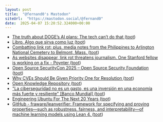 ```yaml
---
layout: post
title:  "@fernand0's Mastodon"
siteUrl:  "https://mastodon.social/@fernand0"
date:  2025-04-07 15:20:52.324000+00:00
---
```

*  [The truth about DOGE’s AI plans: The tech can’t do that ](https://www.washingtonpost.com/technology/2025/03/03/doge-ai-government-automation) ([toot](https://mastodon.social/@fernand0/114297356440181269))
*  [Libro. Algo que sirva como luz ](https://fotografiasenmovimiento.wordpress.com/2025/04/07/libro-algo-que-sirva-como-luz) ([toot](https://mastodon.social/@fernand0/114297349997793805))
*  [Combatting link rot; plus, media notes from the Philippines to Arlington National Cemetery to Belmont, Mass. ](https://dankennedy.net/2025/03/15/combatting-link-rot-plus-media-notes-from-the-philippines-to-arlington-national-cemetery-to-belmont-mass) ([toot](https://mastodon.social/@fernand0/114297167455876748))
*  [As websites disappear, link rot threatens journalism. One Stanford fellow is working on a fix - Poynter ](https://www.poynter.org/tech-tools/2025/how-to-preserve-save-websites-government-personal) ([toot](https://mastodon.social/@fernand0/114296892213604345))
*  [Open Source SecurityCon 2025 – Open Source Security Foundation ](https://openssf.org/event/open-source-securitycon-2025/?__hstc=60185074.30eaf71f1ca4b1cb8736743449761958.1716484629335.1742228554326.1742232212962.1) ([toot](https://mastodon.social/@fernand0/114296745190662097))
*  [Why CVEs Should Be Given Priority One for Resolution ](https://www.f5.com/company/blog/why-cves-should-be-given-priority-one-for-resolutio) ([toot](https://mastodon.social/@fernand0/114296514041117421))
*  [Open Knowledge Repository ](https://openknowledge.worldbank.org/entities/publication/4ec1bf22-3658-4d69-b9d3-43122254bc6) ([toot](https://mastodon.social/@fernand0/114296255587757154))
*  ["La ciberseguridad no es un gasto, es una inversión en una economía más fuerte y resiliente" [Banco Mundial] ](https://blog.segu-info.com.ar/2025/03/la-ciberseguridad-no-es-un-gasto-es-una.htm) ([toot](https://mastodon.social/@fernand0/114295982409896596))
*  [Engineering Ubuntu For The Next 20 Years ](https://discourse.ubuntu.com/t/engineering-ubuntu-for-the-next-20-years/5500) ([toot](https://mastodon.social/@fernand0/114295751917998876))
*  [GitHub - fraware/leanverifier: Framework for specifying and proving properties—such as robustness, fairness, and interpretability—of machine learning models using Lean 4. ](https://github.com/fraware/leanverifie) ([toot](https://mastodon.social/@fernand0/114294061583136475))
